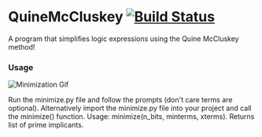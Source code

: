 # QuineMcCluskey [![Build Status](https://travis-ci.org/djcopley/QuineMcCluskey.svg?branch=master)](https://travis-ci.org/djcopley/QuineMcCluskey)
A program that simplifies logic expressions using the Quine McCluskey method!

### Usage

![Minimization Gif](https://github.com/djcopley/QuineMcCluskey/blob/master/assets/minimization.gif?raw=true)

Run the minimize.py file and follow the prompts (don't care terms are optional). Alternatively import the minimize.py 
file into your project and call the minimize() function. Usage: minimize(n_bits, minterms, xterms). Returns list of prime implicants.
